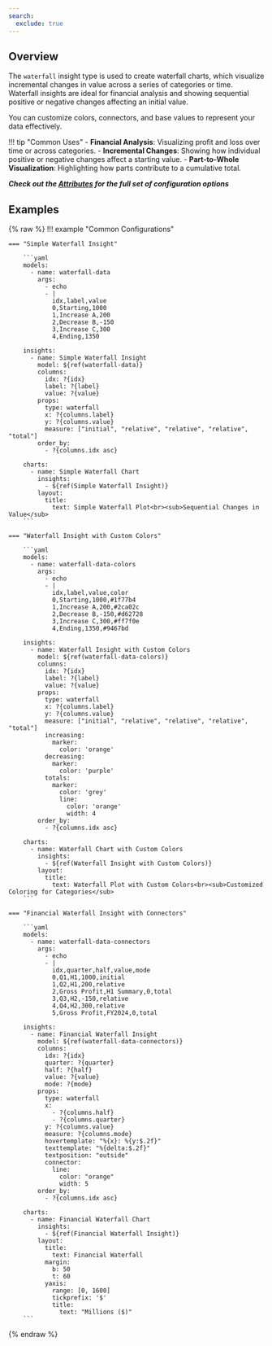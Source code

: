 ```yaml
---
search:
  exclude: true
---
```


<!--start-->

## Overview

The `waterfall` insight type is used to create waterfall charts, which visualize incremental changes in value across a series of categories or time. Waterfall insights are ideal for financial analysis and showing sequential positive or negative changes affecting an initial value.

You can customize colors, connectors, and base values to represent your data effectively.

!!! tip "Common Uses" - **Financial Analysis**: Visualizing profit and loss over time or across categories. - **Incremental Changes**: Showing how individual positive or negative changes affect a starting value. - **Part-to-Whole Visualization**: Highlighting how parts contribute to a cumulative total.

_**Check out the [Attributes](../../configuration/Insight/Props/Waterfall/#attributes) for the full set of configuration options**_

## Examples

{% raw %}
!!! example "Common Configurations"

    === "Simple Waterfall Insight"

        ```yaml
        models:
          - name: waterfall-data
            args:
              - echo
              - |
                idx,label,value
                0,Starting,1000
                1,Increase A,200
                2,Decrease B,-150
                3,Increase C,300
                4,Ending,1350

        insights:
          - name: Simple Waterfall Insight
            model: ${ref(waterfall-data)}
            columns:
              idx: ?{idx}
              label: ?{label}
              value: ?{value}
            props:
              type: waterfall
              x: ?{columns.label}
              y: ?{columns.value}
              measure: ["initial", "relative", "relative", "relative", "total"]
            order_by:
              - ?{columns.idx asc}

        charts:
          - name: Simple Waterfall Chart
            insights:
              - ${ref(Simple Waterfall Insight)}
            layout:
              title:
                text: Simple Waterfall Plot<br><sub>Sequential Changes in Value</sub>
        ```

    === "Waterfall Insight with Custom Colors"

        ```yaml
        models:
          - name: waterfall-data-colors
            args:
              - echo
              - |
                idx,label,value,color
                0,Starting,1000,#1f77b4
                1,Increase A,200,#2ca02c
                2,Decrease B,-150,#d62728
                3,Increase C,300,#ff7f0e
                4,Ending,1350,#9467bd

        insights:
          - name: Waterfall Insight with Custom Colors
            model: ${ref(waterfall-data-colors)}
            columns:
              idx: ?{idx}
              label: ?{label}
              value: ?{value}
            props:
              type: waterfall
              x: ?{columns.label}
              y: ?{columns.value}
              measure: ["initial", "relative", "relative", "relative", "total"]
              increasing:
                marker:
                  color: 'orange'
              decreasing:
                marker:
                  color: 'purple'
              totals:
                marker:
                  color: 'grey'
                  line:
                    color: 'orange'
                    width: 4
            order_by:
              - ?{columns.idx asc}

        charts:
          - name: Waterfall Chart with Custom Colors
            insights:
              - ${ref(Waterfall Insight with Custom Colors)}
            layout:
              title:
                text: Waterfall Plot with Custom Colors<br><sub>Customized Coloring for Categories</sub>
        ```

    === "Financial Waterfall Insight with Connectors"

        ```yaml
        models:
          - name: waterfall-data-connectors
            args:
              - echo
              - |
                idx,quarter,half,value,mode
                0,Q1,H1,1000,initial
                1,Q2,H1,200,relative
                2,Gross Profit,H1 Summary,0,total
                3,Q3,H2,-150,relative
                4,Q4,H2,300,relative
                5,Gross Profit,FY2024,0,total

        insights:
          - name: Financial Waterfall Insight
            model: ${ref(waterfall-data-connectors)}
            columns:
              idx: ?{idx}
              quarter: ?{quarter}
              half: ?{half}
              value: ?{value}
              mode: ?{mode}
            props:
              type: waterfall
              x:
                - ?{columns.half}
                - ?{columns.quarter}
              y: ?{columns.value}
              measure: ?{columns.mode}
              hovertemplate: "%{x}: %{y:$.2f}"
              texttemplate: "%{delta:$.2f}"
              textposition: "outside"
              connector:
                line:
                  color: "orange"
                  width: 5
            order_by:
              - ?{columns.idx asc}

        charts:
          - name: Financial Waterfall Chart
            insights:
              - ${ref(Financial Waterfall Insight)}
            layout:
              title:
                text: Financial Waterfall
              margin:
                b: 50
                t: 60
              yaxis:
                range: [0, 1600]
                tickprefix: '$'
                title:
                  text: "Millions ($)"
        ```

{% endraw %}

<!--end-->
